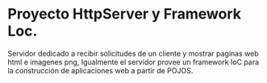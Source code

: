 # Proyecto HttpServer y Framework Loc.
Servidor dedicado a recibir solicitudes de un cliente y mostrar paginas web html e imagenes png, Igualmente el servidor provee un framework IoC para la construcción de aplicaciones web a partir de POJOS. 
